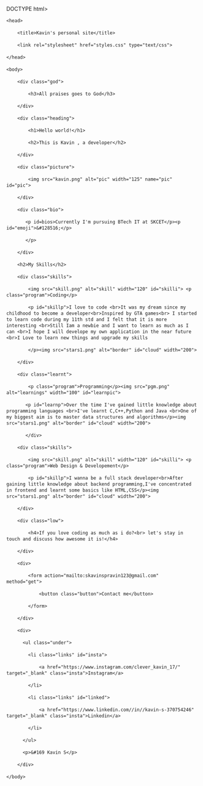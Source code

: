 DOCTYPE html>

<html>

    <head>

        <title>Kavin's personal site</title>

        <link rel="stylesheet" href="styles.css" type="text/css">

    </head>

    <body>

        <div class="god">

            <h3>All praises goes to God</h3>

        </div>

        <div class="heading">

            <h1>Hello world!</h1>

            <h2>This is Kavin , a developer</h2>

        </div>

        <div class="picture">

            <img src="kavin.png" alt="pic" width="125" name="pic" id="pic">

        </div>

        <div class="bio">

           <p id=bios>Currently I'm pursuing BTech IT at SKCET</p><p id="emoji">&#128516;</p>

           </p>

        </div>

        <h2>My Skills</h2>

        <div class="skills">

            <img src="skill.png" alt="skill" width="120" id="skilli"> <p class="program">Coding</p>

            <p id="skillp">I love to code <br>It was my dream since my childhood to become a developer<br>Inspired by GTA games<br> I started to learn code during my 11th std and I felt that it is more interesting <br>Still Iam a newbie and I want to learn as much as I can <br>I hope I will develope my own application in the near future <br>I Love to learn new things and upgrade my skills

            </p><img src="stars1.png" alt="border" id="cloud" width="200">

        </div>

        <div class="learnt">

            <p class="program">Programming</p><img src="pgm.png" alt="learnings" width="100" id="learnpic">

           <p id="learnp">Over the time I've gained little knowledge about programming languages <br>I've learnt C,C++,Python and Java <br>One of my biggest aim is to master data structures and algorithms</p><img src="stars1.png" alt="border" id="cloud" width="200">

           </div>

        <div class="skills">

            <img src="skill.png" alt="skill" width="120" id="skilli"> <p class="program">Web Design & Developement</p>

            <p id="skillp">I wanna be a full stack developer<br>After gaining little knowledge about backend programming,I've concentrated in frontend and learnt some basics like HTML,CSS</p><img src="stars1.png" alt="border" id="cloud" width="200">

        </div>

        <div class="low">

            <h4>If you love coding as much as i do?<br> let's stay in touch and discuss how awesome it is!</h4>

        </div>

        <div>

            <form action="mailto:skavinspravin123@gmail.com"  method="get">

                <button class="button">Contact me</button>

            </form>

        </div>

        <div>

          <ul class="under">

            <li class="links" id="insta">

                <a href="https://www.instagram.com/clever_kavin_17/" target="_blank" class="insta">Instagram</a>

            </li>

            <li class="links" id="linked">

                <a href="https://www.linkedin.com//in//kavin-s-370754246" target="_blank" class="insta">Linkedin</a>

            </li>

          </ul>

          <p>&#169 Kavin S</p>

        </div>

    </body>

</html>
